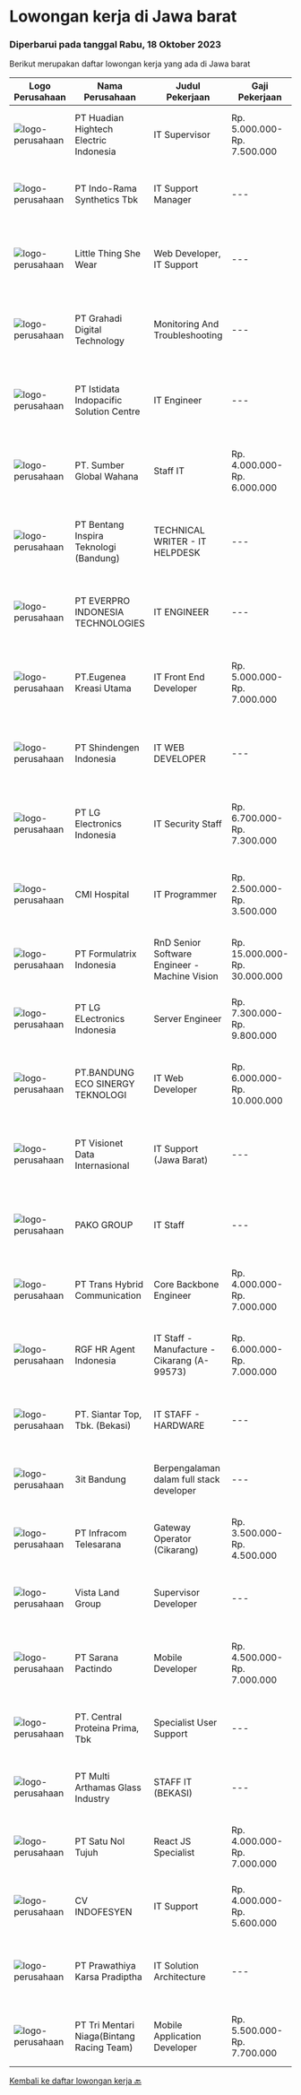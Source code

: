 
  # Lowongan kerja di Jawa barat

  ### Diperbarui pada tanggal Rabu, 18 Oktober 2023

  Berikut merupakan daftar lowongan kerja yang ada di Jawa barat

  |Logo Perusahaan | Nama Perusahaan | Judul Pekerjaan | Gaji Pekerjaan | Lokasi | Deskripsi | Tanggal diunggah | Pranala |
  | -------------- | --------------- | --------------- | --------- | --------- | -------------- | ------- | ----------- |
  |![logo-perusahaan](https://image-service-cdn.seek.com.au/58d2f78f2a5c4c78bf91262c0d9cd887fbdead5f/ee4dce1061f3f616224767ad58cb2fc751b8d2dc)|PT ​Huadian Hightech Electric Indonesia|IT Supervisor|Rp. 5.000.000-Rp. 7.500.000|Cikarang|Qualifications : Candidate must possess at least a Bachelor's Degree in Computer Science / Information Technology  Must have experience 2 years of...|Selasa, 17 Oktober 2023|https://www.jobstreet.co.id/id/job/it-supervisor-4502012?token=0~99965f05-fa3b-4944-89e6-9719122d94ee&sectionRank=1&jobId=jobstreet-id-job-4502012|
|![logo-perusahaan](https://image-service-cdn.seek.com.au/111c547d1a72c72834036def0e7e00b335577daf/ee4dce1061f3f616224767ad58cb2fc751b8d2dc)|PT Indo-Rama Synthetics Tbk|IT Support Manager|---|Jawa Barat|Job Responsibilities: Leading, managing, and guiding the IT support team in the day-to-day administration, management of all servers &amp; network...|Selasa, 17 Oktober 2023|https://www.jobstreet.co.id/id/job/it-support-manager-4500987?token=0~99965f05-fa3b-4944-89e6-9719122d94ee&sectionRank=2&jobId=jobstreet-id-job-4500987|
|![logo-perusahaan](https://i.ibb.co/sqvTCh9/112815900-stock-vector-no-image-available-icon-flat-vector.webp)|Little Thing She Wear|Web Developer, IT Support|---|Bandung|Littlethingshewear merupakan perusahaan yang bergerak di bidang fashion, menjual perhiasan kami mencari IT/Web Developer dengan tanggung jawab kerja:...|Selasa, 17 Oktober 2023|https://www.jobstreet.co.id/id/job/web-developer-it-support-4501256?token=0~99965f05-fa3b-4944-89e6-9719122d94ee&sectionRank=3&jobId=jobstreet-id-job-4501256|
|![logo-perusahaan](https://image-service-cdn.seek.com.au/6623e1d4b756afe5031ffcff4a9eb9f56314ea19/ee4dce1061f3f616224767ad58cb2fc751b8d2dc)|PT Grahadi Digital Technology|Monitoring And Troubleshooting|---|Depok|Memantau jaringan yang membutuhkan perhatian khusus agar terhindar dari kendala jaringan. Memantau kinerja perangkat keras dan perangkat lunak selama...|Selasa, 17 Oktober 2023|https://www.jobstreet.co.id/id/job/monitoring-and-troubleshooting-4501098?token=0~99965f05-fa3b-4944-89e6-9719122d94ee&sectionRank=4&jobId=jobstreet-id-job-4501098|
|![logo-perusahaan](https://image-service-cdn.seek.com.au/d1bf0b6796507252bc7fdbbc608c29fe8470c521/ee4dce1061f3f616224767ad58cb2fc751b8d2dc)|PT Istidata Indopacific Solution Centre|IT Engineer|---|Bekasi|Kami membutuhkan manpower untuk posisi IT Engineer untuk ditempatkan di partner kami, perusahaan otomotif terkemuka di Indonesia.Tugas dan Tanggung...|Senin, 16 Oktober 2023|https://www.jobstreet.co.id/id/job/it-engineer-4499991?token=0~99965f05-fa3b-4944-89e6-9719122d94ee&sectionRank=5&jobId=jobstreet-id-job-4499991|
|![logo-perusahaan](https://image-service-cdn.seek.com.au/77b3abb355de8bae75c047ecf73a2bb70192268d/ee4dce1061f3f616224767ad58cb2fc751b8d2dc)|PT. Sumber Global Wahana|Staff IT|Rp. 4.000.000-Rp. 6.000.000|Bekasi|KUALIFIKASI : Pendidikan Minimal S1 Sistem Informasi / Manajemen Informasi Diutamakan pengalaman minimal 2 tahun Wajib bisa mengoperasionalkan google...|Selasa, 17 Oktober 2023|https://www.jobstreet.co.id/id/job/staff-it-4500510?token=0~99965f05-fa3b-4944-89e6-9719122d94ee&sectionRank=6&jobId=jobstreet-id-job-4500510|
|![logo-perusahaan](https://image-service-cdn.seek.com.au/637d9c631057f05259d3ce693a417bc5d9063f60/ee4dce1061f3f616224767ad58cb2fc751b8d2dc)|PT Bentang Inspira Teknologi (Bandung)|TECHNICAL WRITER - IT HELPDESK|---|Bandung|DESKRIPSI PEKERJAAN Mendokumentasikan, menspesifikasikan, dan membangun sistem perangkat lunak Membuat RAB dalam suatu project, dokumen pra-project...|Selasa, 17 Oktober 2023|https://www.jobstreet.co.id/id/job/technical-writer-it-helpdesk-4501842?token=0~99965f05-fa3b-4944-89e6-9719122d94ee&sectionRank=7&jobId=jobstreet-id-job-4501842|
|![logo-perusahaan](https://image-service-cdn.seek.com.au/2da61e9bd13bb6929c13cb9fab343dc630873396/ee4dce1061f3f616224767ad58cb2fc751b8d2dc)|PT EVERPRO INDONESIA TECHNOLOGIES|IT ENGINEER|---|Karawang|Main job responsibilities:1. IT network management and operation and maintenance: Responsible for enterprise network construction and operation and...|Senin, 16 Oktober 2023|https://www.jobstreet.co.id/id/job/it-engineer-4496073?token=0~99965f05-fa3b-4944-89e6-9719122d94ee&sectionRank=8&jobId=jobstreet-id-job-4496073|
|![logo-perusahaan](https://image-service-cdn.seek.com.au/80e2dfc8f2b6adcc7d1b8cbfb2d0e60c45da1c7e/ee4dce1061f3f616224767ad58cb2fc751b8d2dc)|PT.Eugenea Kreasi Utama|IT Front End Developer|Rp. 5.000.000-Rp. 7.000.000|Bekasi|Requirement :• Bachelor Degree (Sl) Degree in Technology/Technical/information System/ Other related educations.• Min 3 years working experience as a...|Senin, 16 Oktober 2023|https://www.jobstreet.co.id/id/job/it-front-end-developer-4500773?token=0~99965f05-fa3b-4944-89e6-9719122d94ee&sectionRank=9&jobId=jobstreet-id-job-4500773|
|![logo-perusahaan](https://image-service-cdn.seek.com.au/237b30a0b1554c80bba1a7f3a56c6e47188b05b5/ee4dce1061f3f616224767ad58cb2fc751b8d2dc)|PT Shindengen Indonesia|IT WEB DEVELOPER|---|Cikarang|Requirements Must bachelor degree computer/telecommunication Server side implementation experience (php, javaScript, etc) Able to create program with...|Senin, 16 Oktober 2023|https://www.jobstreet.co.id/id/job/it-web-developer-4500190?token=0~99965f05-fa3b-4944-89e6-9719122d94ee&sectionRank=10&jobId=jobstreet-id-job-4500190|
|![logo-perusahaan](https://image-service-cdn.seek.com.au/eb4cc8f79c9f0232ec1921952f10057fed8a8d20/ee4dce1061f3f616224767ad58cb2fc751b8d2dc)|PT LG Electronics Indonesia|IT Security Staff|Rp. 6.700.000-Rp. 7.300.000|Bekasi|Monitor access to all systems and maintain access control on network and computer systems and document access authorization Maintenance and support of...|Jumat, 13 Oktober 2023|https://www.jobstreet.co.id/id/job/it-security-staff-4498541?token=0~99965f05-fa3b-4944-89e6-9719122d94ee&sectionRank=11&jobId=jobstreet-id-job-4498541|
|![logo-perusahaan](https://image-service-cdn.seek.com.au/46805aa35a15a5967110e29fae0321451eda21d2/ee4dce1061f3f616224767ad58cb2fc751b8d2dc)|CMI Hospital|IT Programmer|Rp. 2.500.000-Rp. 3.500.000|Bandung|berpendidikan di bidang IT/Komputer/Programmer/Web Developer atau yang relevan lulusan D3/D4/S1 menguasai bahasa pemrograman fresh graduate /...|Senin, 16 Oktober 2023|https://www.jobstreet.co.id/id/job/it-programmer-4500732?token=0~99965f05-fa3b-4944-89e6-9719122d94ee&sectionRank=12&jobId=jobstreet-id-job-4500732|
|![logo-perusahaan](https://image-service-cdn.seek.com.au/e68aac730da390a16ce750d09b06eaca69364b55/ee4dce1061f3f616224767ad58cb2fc751b8d2dc)|PT Formulatrix Indonesia|RnD Senior Software Engineer - Machine Vision|Rp. 15.000.000-Rp. 30.000.000|Bandung|Headquartered in Dubai, United Arab Emirates, FORMULATRIX is a fast-growing robotic automation equipment manufacturer and software solutions provider...|Selasa, 17 Oktober 2023|https://www.jobstreet.co.id/id/job/rnd-senior-software-engineer-machine-vision-4501071?token=0~99965f05-fa3b-4944-89e6-9719122d94ee&sectionRank=13&jobId=jobstreet-id-job-4501071|
|![logo-perusahaan](https://image-service-cdn.seek.com.au/6f518d7cb8ecadb42b20d3116ff0aa34d839842f/ee4dce1061f3f616224767ad58cb2fc751b8d2dc)|PT LG ELectronics Indonesia|Server Engineer|Rp. 7.300.000-Rp. 9.800.000|Bekasi|Job Description : Configure and managing servers of Operation System (Windows Server STD 2012, 2016 &amp; 2021, Red Hat Enterprise, Ubuntu) Designing...|Jumat, 13 Oktober 2023|https://www.jobstreet.co.id/id/job/server-engineer-4498503?token=0~99965f05-fa3b-4944-89e6-9719122d94ee&sectionRank=14&jobId=jobstreet-id-job-4498503|
|![logo-perusahaan](https://image-service-cdn.seek.com.au/5d4ec8c4c03f0a5fc868b2649973e10ff783e290/ee4dce1061f3f616224767ad58cb2fc751b8d2dc)|PT.BANDUNG ECO SINERGY TEKNOLOGI|IT Web Developer|Rp. 6.000.000-Rp. 10.000.000|Bandung|Deskripsi PekerjaanTugas dan Tanggung Jawab: Mampu mengembangkan dan memelihara website Memberikan support kepada divisi lain sesuai dengan kebutuhan...|Senin, 16 Oktober 2023|https://www.jobstreet.co.id/id/job/it-web-developer-4500148?token=0~99965f05-fa3b-4944-89e6-9719122d94ee&sectionRank=15&jobId=jobstreet-id-job-4500148|
|![logo-perusahaan](https://image-service-cdn.seek.com.au/84d23b3586ee4efd70ea62878095fcc6b1639e33/ee4dce1061f3f616224767ad58cb2fc751b8d2dc)|PT Visionet Data Internasional|IT Support (Jawa Barat)|---|Tasikmalaya|Tanggung Jawab Utama : Monitoring system, jaringan (server), desktop, dan network Melakukan troubleshooting jaringan, hardware dan software Maintain...|Jumat, 13 Oktober 2023|https://www.jobstreet.co.id/id/job/it-support-jawa-barat-4498501?token=0~99965f05-fa3b-4944-89e6-9719122d94ee&sectionRank=16&jobId=jobstreet-id-job-4498501|
|![logo-perusahaan](https://image-service-cdn.seek.com.au/2bfec4f550962a5128e932cb57aaf49bd48f7ca0/ee4dce1061f3f616224767ad58cb2fc751b8d2dc)|PAKO GROUP|IT Staff|---|Karawang|Job Description Develop applications, systems, and dashboard or create development in line with business needs. Explore new tools and technologies to...|Jumat, 13 Oktober 2023|https://www.jobstreet.co.id/id/job/it-staff-4498322?token=0~99965f05-fa3b-4944-89e6-9719122d94ee&sectionRank=17&jobId=jobstreet-id-job-4498322|
|![logo-perusahaan](https://image-service-cdn.seek.com.au/b840937e07039af8a18dd59a41c83f90b7995796/ee4dce1061f3f616224767ad58cb2fc751b8d2dc)|PT Trans Hybrid Communication|Core Backbone Engineer|Rp. 4.000.000-Rp. 7.000.000|Depok|Requirement : Understanding Network Monitoring System [NMS], Routing Protocol such as BGP &amp; IGP [EIGRP/OSPF/IS-IS/RIP]. Have the ability to...|Senin, 16 Oktober 2023|https://www.jobstreet.co.id/id/job/core-backbone-engineer-4499445?token=0~99965f05-fa3b-4944-89e6-9719122d94ee&sectionRank=18&jobId=jobstreet-id-job-4499445|
|![logo-perusahaan](https://image-service-cdn.seek.com.au/d5868152525c083dcbedb1aa22a408e592bdf7d2/ee4dce1061f3f616224767ad58cb2fc751b8d2dc)|RGF HR Agent Indonesia|IT Staff - Manufacture - Cikarang (A-99573)|Rp. 6.000.000-Rp. 7.000.000|Cikarang|About The Company: The working venue is in Cikarang. Our client is a Japanese Manufacturing company. Currently, they are looking for IT Staff. Job...|Jumat, 13 Oktober 2023|https://www.jobstreet.co.id/id/job/it-staff-manufacture-cikarang-a-99573-4497932?token=0~99965f05-fa3b-4944-89e6-9719122d94ee&sectionRank=19&jobId=jobstreet-id-job-4497932|
|![logo-perusahaan](https://image-service-cdn.seek.com.au/13f7ce6aa3db3cfa2445b1b2f8119fb16ee64f28/ee4dce1061f3f616224767ad58cb2fc751b8d2dc)|PT. Siantar Top, Tbk. (Bekasi)|IT STAFF - HARDWARE|---|Bekasi|Kualifikasi: Min. D3 / S1 Teknik Informatika, Teknologi Informasi, atau Ilmu Komputer. Usia 22 - 30 th. Memiliki pengalaman min. 2 tahun di bidang...|Rabu, 11 Oktober 2023|https://www.jobstreet.co.id/id/job/it-staff-hardware-4495196?token=0~99965f05-fa3b-4944-89e6-9719122d94ee&sectionRank=20&jobId=jobstreet-id-job-4495196|
|![logo-perusahaan](https://image-service-cdn.seek.com.au/1f9d1733bab8aa54bb41f15f8616a8efe3678d26/ee4dce1061f3f616224767ad58cb2fc751b8d2dc)|3it Bandung|Berpengalaman dalam full stack developer|---|Bandung|Perusahaan kami berbasis di Bandung dan pelanggan kami berasal dari Perancis dan Eropa. Kami mencari full stack developer yang berpengalaman untuk...|Senin, 16 Oktober 2023|https://www.jobstreet.co.id/id/job/berpengalaman-dalam-full-stack-developer-4499210?token=0~99965f05-fa3b-4944-89e6-9719122d94ee&sectionRank=21&jobId=jobstreet-id-job-4499210|
|![logo-perusahaan](https://image-service-cdn.seek.com.au/446f97618d3bd67c1c12037c6797084c8124b70e/ee4dce1061f3f616224767ad58cb2fc751b8d2dc)|PT Infracom Telesarana|Gateway Operator (Cikarang)|Rp. 3.500.000-Rp. 4.500.000|Cikarang|Responsibilities: Handle incoming call and customer complaint Provide accurate information to customers Contact prospective customer Network...|Jumat, 13 Oktober 2023|https://www.jobstreet.co.id/id/job/gateway-operator-cikarang-4498608?token=0~99965f05-fa3b-4944-89e6-9719122d94ee&sectionRank=22&jobId=jobstreet-id-job-4498608|
|![logo-perusahaan](https://image-service-cdn.seek.com.au/a0c575ebc909e3ba80d119faf04bae9183d254af/ee4dce1061f3f616224767ad58cb2fc751b8d2dc)|Vista Land Group|Supervisor Developer|---|Bekasi|JOB DESC Melakukan supervisi sebagai pelaksana &amp; pengawas proyek Memiliki kemampuan koordinasi dan komunikasi dengan kontraktor, surveyor &amp;...|Senin, 16 Oktober 2023|https://www.jobstreet.co.id/id/job/supervisor-developer-4499370?token=0~99965f05-fa3b-4944-89e6-9719122d94ee&sectionRank=23&jobId=jobstreet-id-job-4499370|
|![logo-perusahaan](https://image-service-cdn.seek.com.au/98982338245954acade7338ecccff8adaf4bc449/ee4dce1061f3f616224767ad58cb2fc751b8d2dc)|PT Sarana Pactindo|Mobile Developer|Rp. 4.500.000-Rp. 7.000.000|Bandung|Kualifikasi : Memiliki pengalaman mobile developer minimal 1 tahun Memahami Computer Science Memahami pengembangan produk pada Android dan iOS Dapat...|Senin, 16 Oktober 2023|https://www.jobstreet.co.id/id/job/mobile-developer-4500316?token=0~99965f05-fa3b-4944-89e6-9719122d94ee&sectionRank=24&jobId=jobstreet-id-job-4500316|
|![logo-perusahaan](https://image-service-cdn.seek.com.au/7e5d2445584e8eaf7dc5ab6fa7b696aaf8f2833d/ee4dce1061f3f616224767ad58cb2fc751b8d2dc)|PT. Central Proteina Prima, Tbk|Specialist User Support|---|Karawang|We are leading Aquaculture Company, is now Hiring Specialist User Support roleRequirements : Minimum S1 (Information of Technology or other related...|Kamis, 12 Oktober 2023|https://www.jobstreet.co.id/id/job/specialist-user-support-4497748?token=0~99965f05-fa3b-4944-89e6-9719122d94ee&sectionRank=25&jobId=jobstreet-id-job-4497748|
|![logo-perusahaan](https://image-service-cdn.seek.com.au/63c23608a548a9f32ca37b1177f7cf52ab722b8f/ee4dce1061f3f616224767ad58cb2fc751b8d2dc)|PT Multi Arthamas Glass Industry|STAFF IT (BEKASI)|---|Bekasi|Kualifikasi:- Berusia sekitar 24 - 34 tahun- Berpengalaman minimal 2 tahun- Pendidikan min. D3/S1 Teknik Informatika/Sistem Informasi, dengan IPK min...|Senin, 09 Oktober 2023|https://www.jobstreet.co.id/id/job/staff-it-bekasi-4493249?token=0~99965f05-fa3b-4944-89e6-9719122d94ee&sectionRank=26&jobId=jobstreet-id-job-4493249|
|![logo-perusahaan](https://image-service-cdn.seek.com.au/ac1f0f1c4b4771705887f5d7ceecbff51026a492/ee4dce1061f3f616224767ad58cb2fc751b8d2dc)|PT Satu Nol Tujuh|React JS Specialist|Rp. 4.000.000-Rp. 7.000.000|Bandung|Your responsibilities include: Develop codes and scripts for applications Perform application design and programming Plan and monitor web applications...|Sabtu, 14 Oktober 2023|https://www.jobstreet.co.id/id/job/react-js-specialist-4499074?token=0~99965f05-fa3b-4944-89e6-9719122d94ee&sectionRank=27&jobId=jobstreet-id-job-4499074|
|![logo-perusahaan](https://image-service-cdn.seek.com.au/7987af4b85dc641154d07bb135f1ff023d54538d/ee4dce1061f3f616224767ad58cb2fc751b8d2dc)|CV INDOFESYEN|IT Support|Rp. 4.000.000-Rp. 5.600.000|Bogor|Job Description : Monitoring jaringan internal dan traffic internet dari provider Monitoring jaringan wifi dan memastikan semua perangkat terkoneksi...|Jumat, 06 Oktober 2023|https://www.jobstreet.co.id/id/job/it-support-4489561?token=0~99965f05-fa3b-4944-89e6-9719122d94ee&sectionRank=28&jobId=jobstreet-id-job-4489561|
|![logo-perusahaan](https://image-service-cdn.seek.com.au/6c429ef17e064ec21f637a2a07c14b7b78a74501/ee4dce1061f3f616224767ad58cb2fc751b8d2dc)|PT Prawathiya Karsa Pradiptha|IT Solution Architecture|---|Bekasi|SOLUTION ARCHITECTResponsibilities Work with customers to design a solution that meets customers specific needs.  Propose suggestions and best...|Selasa, 10 Oktober 2023|https://www.jobstreet.co.id/id/job/it-solution-architecture-4493864?token=0~99965f05-fa3b-4944-89e6-9719122d94ee&sectionRank=29&jobId=jobstreet-id-job-4493864|
|![logo-perusahaan](https://image-service-cdn.seek.com.au/15fd8c2dd19d01fe938a4636fac1367e25fc4d2f/ee4dce1061f3f616224767ad58cb2fc751b8d2dc)|PT Tri Mentari Niaga(Bintang Racing Team)|Mobile Application Developer|Rp. 5.500.000-Rp. 7.700.000|Jawa Barat|Job Responsibilities:1. Designing, developing, and maintaining mobile applications for Android, iOS, and Windows platforms with seamless communication...|Selasa, 10 Oktober 2023|https://www.jobstreet.co.id/id/job/mobile-application-developer-4490059?token=0~99965f05-fa3b-4944-89e6-9719122d94ee&sectionRank=30&jobId=jobstreet-id-job-4490059|


  [Kembali ke daftar lowongan kerja 🔙](../README.md#daftar-lowongan-kerja)
  